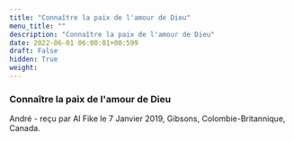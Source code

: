 ```yaml
---
title: "Connaître la paix de l'amour de Dieu"
menu_title: ""
description: "Connaître la paix de l'amour de Dieu"
date: 2022-06-01 06:00:01+00:599
draft: False
hidden: True
weight:
---
```

### Connaître la paix de l'amour de Dieu

André - reçu par Al Fike le 7 Janvier 2019, Gibsons, Colombie-Britannique, Canada.



